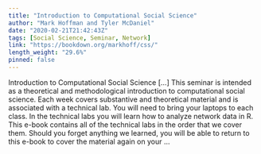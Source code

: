 ```yaml
---
title: "Introduction to Computational Social Science"
author: "Mark Hoffman and Tyler McDaniel"
date: "2020-02-21T21:42:43Z"
tags: [Social Science, Seminar, Network]
link: "https://bookdown.org/markhoff/css/"
length_weight: "29.6%"
pinned: false
---
```


Introduction to Computational Social Science [...] This seminar is intended as a theoretical and methodological introduction to computational social science. Each week covers substantive and theoretical material and is associated with a technical lab. You will need to bring your laptops to each class. In the technical labs you will learn how to analyze network data in R. This e-book contains all of the technical labs in the order that we cover them. Should you forget anything we learned, you will be able to return to this e-book to cover the material again on your ...
